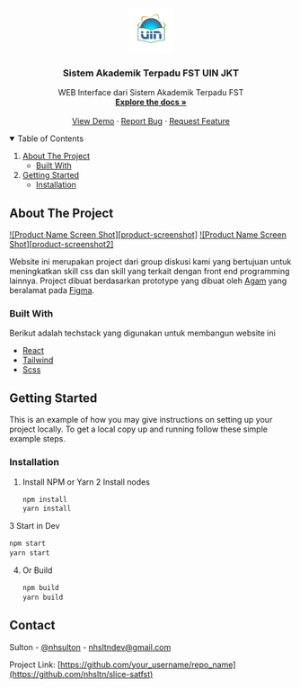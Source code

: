 
<!-- PROJECT LOGO -->
<br />
<p align="center">
  <a href="https://github.com/nhsltn/slice-satfst">
    <img src="https://github.com/nhsltn/slice-satfst/blob/master/src/assets/img/logoexactfig.png" alt="Logo" width="80" height="80">
  </a>

  <h3 align="center">Sistem Akademik Terpadu FST UIN JKT</h3>

  <p align="center">
    WEB Interface dari Sistem Akademik Terpadu FST
    <br />
    <a href="https://github.com/nhsltn/slice-satfshttps://github.com/nhsltn/slice-satfst"><strong>Explore the docs »</strong></a>
    <br />
    <br />
    <a href="https://github.com/nhsltn/slice-satfst">View Demo</a>
    ·
    <a href="https://github.com/nhsltn/slice-satfst/issues">Report Bug</a>
    ·
    <a href="https://github.com/nhsltn/slice-satfst/issues">Request Feature</a>
  </p>
</p>



<!-- TABLE OF CONTENTS -->
<details open="open">
  <summary>Table of Contents</summary>
  <ol>
    <li>
      <a href="#about-the-project">About The Project</a>
      <ul>
        <li><a href="#built-with">Built With</a></li>
      </ul>
    </li>
    <li>
      <a href="#getting-started">Getting Started</a>
      <ul>
        <li><a href="#installation">Installation</a></li>
      </ul>
    </li>
  </ol>
</details>



<!-- ABOUT THE PROJECT -->
## About The Project

[![Product Name Screen Shot][product-screenshot]](https://example.com)
[![Product Name Screen Shot][product-screenshot2]](https://example.com)


Website ini merupakan project dari group diskusi kami yang bertujuan untuk meningkatkan skill css dan skill yang terkait dengan front end programming lainnya.
Project dibuat berdasarkan prototype yang dibuat oleh [Agam](https://www.linkedin.com/in/agamriangga/?originalSubdomain=id) yang beralamat pada [Figma](https://www.figma.com/file/IMmeljTQCnCSfLLgNXXpYX/Sistem-Akademik-Terpadu-FST?node-id=0%3A1).

### Built With

Berikut adalah techstack yang digunakan untuk membangun website ini
* [React](https://reactjs.org/)
* [Tailwind](https://tailwindcss.com/)
* [Scss](https://sass-lang.com/)



<!-- GETTING STARTED -->
## Getting Started

This is an example of how you may give instructions on setting up your project locally.
To get a local copy up and running follow these simple example steps.

### Installation

1. Install NPM or Yarn
2 Install nodes
   ```sh
   npm install
   yarn install
   ```
3 Start in Dev
   ```sh
   npm start
   yarn start
   ```
4. Or Build
	```sh
   npm build
   yarn build
   ```
   
<!-- CONTACT -->
## Contact

Sulton - [@nhsulton](https://twitter.com/your_username) - nhsltndev@gmail.com

Project Link: [https://github.com/your_username/repo_name](https://github.com/nhsltn/slice-satfst)
